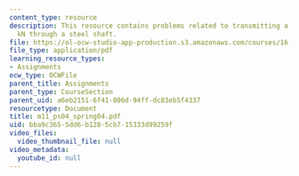 ```yaml
---
content_type: resource
description: This resource contains problems related to transmitting a torque of 200
  kN through a steel shaft.
file: https://ol-ocw-studio-app-production.s3.amazonaws.com/courses/16-01-unified-engineering-i-ii-iii-iv-fall-2005-spring-2006/bba9c3655dd6b1285cb715333d99259f_m11_ps04_spring04.pdf
file_type: application/pdf
learning_resource_types:
- Assignments
ocw_type: OCWFile
parent_title: Assignments
parent_type: CourseSection
parent_uid: a6eb2151-6f41-806d-94ff-dc83eb5f4337
resourcetype: Document
title: m11_ps04_spring04.pdf
uid: bba9c365-5dd6-b128-5cb7-15333d99259f
video_files:
  video_thumbnail_file: null
video_metadata:
  youtube_id: null
---
```

